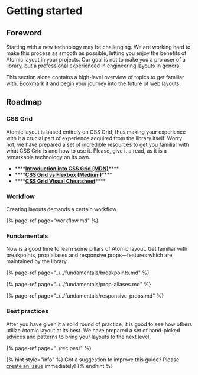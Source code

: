 # Getting started

## Foreword

Starting with a new technology may be challenging. We are working hard to make this process as smooth as possible, letting you enjoy the benefits of Atomic layout in your projects. Our goal is not to make you a pro user of a library, but a professional experienced in engineering layouts in general.

This section alone contains a high-level overview of topics to get familiar with. Bookmark it and begin your journey into the future of web layouts.

## Roadmap

### CSS Grid

Atomic layout is based entirely on CSS Grid, thus making your experience with it a crucial part of experience acquired from the library itself. Worry not, we have prepared a set of incredible resources to get you familiar with what CSS Grid is and how to use it. Please, give it a read, as it is a remarkable technology on its own.

* \*\*\*\*[**Introduction into CSS Grid \(MDN\)**](https://developer.mozilla.org/en-US/docs/Web/CSS/grid)\*\*\*\*
* \*\*\*\*[**CSS Grid vs Flexbox \(Medium\)**](https://hackernoon.com/the-ultimate-css-battle-grid-vs-flexbox-d40da0449faf)\*\*\*\*
* \*\*\*\*[**CSS Grid Visual Cheatsheet**](http://grid.malven.co)\*\*\*\*

### Workflow

Creating layouts demands a certain workflow.

{% page-ref page="workflow.md" %}

### Fundamentals

Now is a good time to learn some pillars of Atomic layout. Get familiar with breakpoints, prop aliases and responsive props—features which are maintained by the library.

{% page-ref page="../../fundamentals/breakpoints.md" %}

{% page-ref page="../../fundamentals/prop-aliases.md" %}

{% page-ref page="../../fundamentals/responsive-props.md" %}

### Best practices

After you have given it a solid round of practice, it is good to see how others utilize Atomic layout at its best. We have prepared a set of hand-picked advices and patterns to bring your layouts to the next level.

{% page-ref page="../recipes/" %}

{% hint style="info" %}
Got a suggestion to improve this guide? Please [create an issue](https://github.com/kettanaito/atomic-layout/issues) immediately!
{% endhint %}

